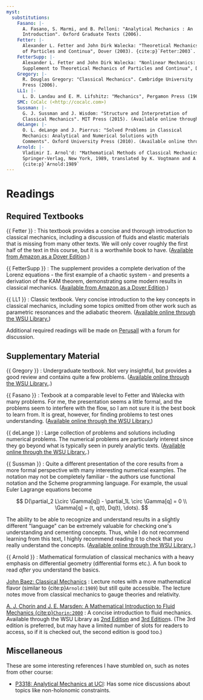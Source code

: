 ```yaml
---
myst:
  substitutions:
    Fasano: |-
      A. Fasano, S. Marmi, and B. Pelloni: "Analytical Mechanics : An
      Introduction". Oxford Graduate Texts (2006).
    Fetter: |-
      Alexander L. Fetter and John Dirk Walecka: "Theoretical Mechanics
      of Particles and Continua", Dover (2003). {cite:p}`Fetter:2003`.
    FetterSupp: |-
      Alexander L. Fetter and John Dirk Walecka: "Nonlinear Mechanics: A
      Supplement to Theoretical Mechanics of Particles and Continua", Dover (2006).
    Gregory: |-
      R. Douglas Gregory: "Classical Mechanics". Cambridge University
      Press (2006).
    LL1: |-
      L. D. Landau and E. M. Lifshitz: "Mechanics", Pergamon Press (1969).
    SMC: CoCalc (<http://cocalc.com>)
    Sussman: |-
      G. J. Sussman and J. Wisdom: "Structure and Interpretation of
      Classical Mechanics". MIT Press (2015). (Available online through Library.)
    deLange: |-
      O. L. deLange and J. Pierrus: "Solved Problems in Classical
      Mechanics: Analytical and Numerical Solutions with
      Comments". Oxford University Press (2010). (Available online through Library.)
    Arnold: |-
      Vladimir I. Arnol'd: "Mathematical Methods of Classical Mechanics".
      Springer-Verlag, New York, 1989, translated by K. Vogtmann and A. Weinstein.
      {cite:p}`Arnold:1989`
---
```


Readings
========

## Required Textbooks

{{ Fetter }}<!-- This comment needed for definition list for some reason  -->
: This textbook provides a concise and thorough introduction to classical mechanics,
  including a discussion of fluids and elastic materials that is missing from many other
  texts.  We will only cover roughly the first half of the text in this course, but it
  is a worthwhile book to have.
  ([Available from Amazon as a Dover Edition](
      http://www.amazon.com/Theoretical-Mechanics-Particles-Continua-Physics/dp/0486432610).)

{{ FetterSupp }}
: The supplement provides a complete derivation of the Lorenz equations - the first
  example of a chaotic system - and presents a derivation of the KAM theorem,
  demonstrating some modern results in classical mechanics.
  ([Available from Amazon as a Dover Edition](
      http://www.amazon.com/Nonlinear-Mechanics-Supplement-Theoretical-Particles/dp/0486450317/).)

{{ LL1 }}
: Classic textbook.  Very concise introduction to the key concepts in classical
  mechanics, including some topics omitted from other work such as parametric resonances
  and the adiabatic theorem.
  ([Available online through the WSU Library.](
      https://ntserver1.wsulibs.wsu.edu:2061/book/9780750628969/mechanics))
  
Additional required readings will be made on [Perusall] with a forum for discussion.

## Supplementary Material

{{ Gregory }}<!-- This comment needed for definition list for some reason  -->
:  Undergraduate textbook.  Not very insightful, but provides a good review and contains
   quite a few problems. 
   ([Available online through the WSU Library.](
       https://ntserver1.wsulibs.wsu.edu:2171/lib/wsu/detail.action?docID=422398).)

{{ Fasano }}
: Texbook at a comparable level to Fetter and Walecka with many problems.  For me, the
  presentation seems a little formal, and the problems seem to interfere with the flow,
  so I am not sure it is the best book to learn from.  It is great, however, for finding
  problems to test ones understanding.
   ([Available online through the WSU Library.](
    https://ntserver1.wsulibs.wsu.edu:2171/lib/wsu/detail.action?docID=422398))

{{ deLange }}
: Large collection of problems and solutions including numerical problems.  The
  numerical problems are particularly interest since they go beyond what is typically
  seen in purely analytic texts.
  ([Available online through the WSU Library.](
      https://ntserver1.wsulibs.wsu.edu:2171/lib/wsu/detail.action?docID=584565).)

{{ Sussman }}
: Quite a different presentation of the core results from a more formal perspective with
  many interesting numerical examples.  The notation may not be completely familiar -
  the authors use functional notation and the Scheme programming language.  For example,
  the usual Euler Lagrange equations become

  $$
    D(\partial_2 L\circ \Gamma[q]) - \partial_1L \circ \Gamma[q] = 0 \\ \Gamma[q] = (t, q(t), Dq(t), \dots).
  $$

  The ability to be able to recognize and understand results in a slightly different
  "language" can be extremely valuable for checking one's understanding and cementing
  concepts.  Thus, while I do not recommend learning from this text, I highly recommend
  reading it to check that you really understand the concepts.
  ([Available online through the WSU Library.](
      https://ntserver1.wsulibs.wsu.edu:2171/lib/wsu/detail.action?docID=3339940).)

{{ Arnold }}
: Mathematical formulation of classical mechanics with a heavy emphasis on differential
  geometry (differential forms etc.).  A fun book to read *after* you understand the basics.
  
[John Baez: Classical Mechanics](https://math.ucr.edu/home//baez/classical/)
: Lecture notes with a more mathematical flavor (similar to {cite:p}`Arnold:1989`) but
  still quite accessible.  The lecture notes move from classical mechanics to gauge
  theories and relativity.

[A. J. Chorin and J. E. Marsden: A Mathematical Introduction to Fluid Mechanics {cite:p}`Chorin:2000`](https://link.springer.com/book/10.1007/978-1-4612-0883-9)
: A concise introduction to fluid mechanics.  Available through the WSU Library as [2nd
  Edition](https://ntserver1.wsulibs.wsu.edu:2171/lib/wsu/detail.action?pq-origsite=primo&docID=3083385) and
  [3rd
  Edition](https://ntserver1.wsulibs.wsu.edu:2171/lib/wsu/detail.action?pq-origsite=primo&docID=6745409)s.
  (The 3rd edition is preferred, but may have a limited number of slots for readers to
      access, so if it is checked out, the second edition is good too.)

## Miscellaneous

These are some interesting references I have stumbled on, such as notes from other
course:

* [P3318: Analytical Mechanics at UCI](https://www.physics.uci.edu/~tanedo/P3318.html):
  Has some nice discussions about topics like non-holonomic constraints.

[Perusall]: <https://app.perusall.com/courses/2022-fall-physics-521-pullm-1-01-01832-classical-mechanics-i>
